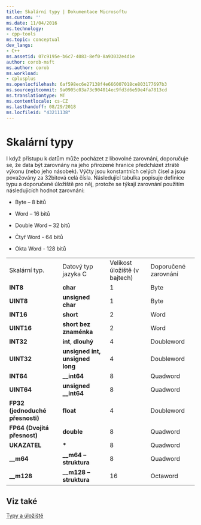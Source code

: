 ```yaml
---
title: Skalární typy | Dokumentace Microsoftu
ms.custom: ''
ms.date: 11/04/2016
ms.technology:
- cpp-tools
ms.topic: conceptual
dev_langs:
- C++
ms.assetid: 07c9195e-b6c7-4083-8ef0-8a93032e4d1e
author: corob-msft
ms.author: corob
ms.workload:
- cplusplus
ms.openlocfilehash: 6af598ec6e27138f4e666007018ce803177697b3
ms.sourcegitcommit: 9a0905c03a73c904014ec9fd3d6e59e4fa7813cd
ms.translationtype: MT
ms.contentlocale: cs-CZ
ms.lasthandoff: 08/29/2018
ms.locfileid: "43211138"
---
```

# <a name="scalar-types"></a>Skalární typy
I když přístupu k datům může pocházet z libovolné zarovnání, doporučuje se, že data být zarovnány na jeho přirozené hranice předcházet ztrátě výkonu (nebo jeho násobek). Výčty jsou konstantních celých čísel a jsou považovány za 32bitová celá čísla. Následující tabulka popisuje definice typu a doporučené úložiště pro něj, protože se týkají zarovnání použitím následujících hodnot zarovnání:  
  
-   Byte – 8 bitů  
  
-   Word – 16 bitů  
  
-   Double Word – 32 bitů  
  
-   Čtyř Word - 64 bitů  
  
-   Okta Word - 128 bitů  
  
|||||  
|-|-|-|-|  
|Skalární typ.|Datový typ jazyka C|Velikost úložiště (v bajtech)|Doporučené zarovnání|  
|**INT8**|**char**|1|Byte|  
|**UINT8**|**unsigned char**|1|Byte|  
|**INT16**|**short**|2|Word|  
|**UINT16**|**short bez znaménka**|2|Word|  
|**INT32**|**int**, **dlouhý**|4|Doubleword|  
|**UINT32**|**unsigned int, unsigned long**|4|Doubleword|  
|**INT64**|**__int64**|8|Quadword|  
|**UINT64**|**unsigned __int64**|8|Quadword|  
|**FP32 (jednoduché přesnosti)**|**float**|4|Doubleword|  
|**FP64 (Dvojitá přesnost)**|**double**|8|Quadword|  
|**UKAZATEL**|<strong>\*</strong>|8|Quadword|  
|**__m64**|**__m64 – struktura**|8|Quadword|  
|**__m128**|**__m128 – struktura**|16|Octaword|  
  
## <a name="see-also"></a>Viz také  
 [Typy a úložiště](../build/types-and-storage.md)